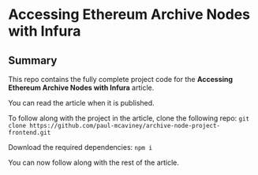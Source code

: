 # Accessing Ethereum Archive Nodes with Infura

## Summary

This repo contains the fully complete project code for the **Accessing Ethereum Archive Nodes with Infura** article.

You can read the article when it is published.

To follow along with the project in the article, clone the following repo: `git clone https://github.com/paul-mcaviney/archive-node-project-frontend.git`

Download the required dependencies: `npm i`

You can now follow along with the rest of the article.
